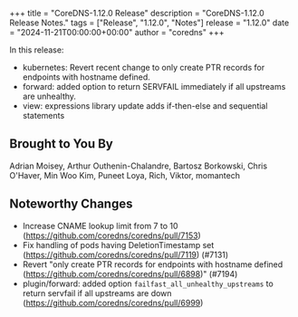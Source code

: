 +++
title = "CoreDNS-1.12.0 Release"
description = "CoreDNS-1.12.0 Release Notes."
tags = ["Release", "1.12.0", "Notes"]
release = "1.12.0"
date = "2024-11-21T00:00:00+00:00"
author = "coredns"
+++

In this release:
* kubernetes: Revert recent change to only create PTR records for endpoints with hostname defined.
* forward: added option to return SERVFAIL immediately if all upstreams are unhealthy.
* view: expressions library update adds if-then-else and sequential statements

## Brought to You By

Adrian Moisey,
Arthur Outhenin-Chalandre,
Bartosz Borkowski,
Chris O'Haver,
Min Woo Kim,
Puneet Loya,
Rich,
Viktor,
momantech


## Noteworthy Changes

* Increase CNAME lookup limit from 7 to 10 (https://github.com/coredns/coredns/pull/7153)
* Fix handling of pods having DeletionTimestamp set (https://github.com/coredns/coredns/pull/7119) (#7131)
* Revert "only create PTR records for endpoints with hostname defined (https://github.com/coredns/coredns/pull/6898)" (#7194)
* plugin/forward: added option `failfast_all_unhealthy_upstreams` to return servfail if all upstreams are down (https://github.com/coredns/coredns/pull/6999)
